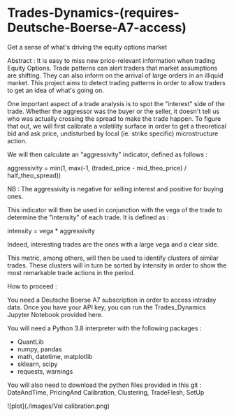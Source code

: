 # Trades-Dynamics-(requires-Deutsche-Boerse-A7-access)
Get a sense of what's driving the equity options market

Abstract :
It is easy to miss new price-relevant information when trading Equity Options.
Trade patterns can alert traders that market assumptions are shifting.
They can also inform on the arrival of large orders in an illiquid market.
This project aims to detect trading patterns in order to allow traders to get an idea of what's going on.

One important aspect of a trade analysis is to spot the "interest" side of the trade. Whether the aggressor was the buyer or the seller, it doesn't tell us who was actually crossing the spread to make the trade happen. 
To figure that out, we will first calibrate a volatility surface in order to get a theoretical bid and ask price, undisturbed by local (ie. strike specific) microstructure action. 

We will then calculate an "aggressivity" indicator, defined as follows :

aggressivity = min(1, max(-1, (traded_price - mid_theo_price) / half_theo_spread))

NB : The aggressivity is negative for selling interest and positive for buying ones.

This indicator will then be used in conjunction with the vega of the trade to determine the "intensity" of each trade.
It is defined as :

intensity = vega * aggressivity

Indeed, interesting trades are the ones with a large vega and a clear side.

This metric, among others, will then be used to identify clusters of similar trades. These clusters will in turn be sorted by intensity in order to show the most remarkable trade actions in the period.




How to proceed :

You need a Deutsche Boerse A7 subscription in order to access intraday data.
Once you have your API key, you can run the Trades_Dynamics Jupyter Notebook provided here.

You will need a Python 3.8 interpreter with the following packages :
- QuantLib
- numpy, pandas
- math, datetime, matplotlib
- sklearn, scipy
- requests, warnings

You will also need to download the python files provided in this git :
DateAndTime, PricingAnd Calibration, Clustering, TradeFlesh, SetUp


![plot](./images/Vol calibration.png)
